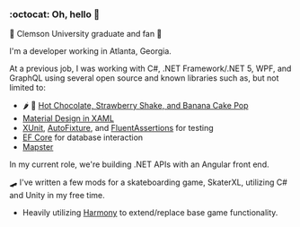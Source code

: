 ### :octocat: Oh, hello 👋

:tiger2: Clemson University graduate and fan :tiger2:

I'm a developer working in Atlanta, Georgia.

At a previous job, I was working with C#, .NET Framework/.NET 5, WPF, and GraphQL using several open source and known libraries such as, but not limited to:
- 🌶️ 🍫 [Hot Chocolate, Strawberry Shake, and Banana Cake Pop](https://github.com/ChilliCream/hotchocolate)
- [Material Design in XAML](https://github.com/MaterialDesignInXAML/MaterialDesignInXamlToolkit)
- [XUnit](https://github.com/xunit/xunit), [AutoFixture](https://github.com/AutoFixture/AutoFixture), and [FluentAssertions](https://github.com/fluentassertions/fluentassertions) for testing
- [EF Core](https://github.com/dotnet/efcore) for database interaction
- [Mapster](https://github.com/MapsterMapper/Mapster)

In my current role, we're building .NET APIs with an Angular front end.

🛹 I've written a few mods for a skateboarding game, SkaterXL, utilizing C# and Unity in my free time.
- Heavily utilizing [Harmony](https://github.com/pardeike/Harmony) to extend/replace base game functionality.
